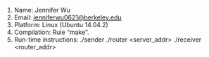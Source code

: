 1. Name: Jennifer Wu
2. Email: jenniferwu0621@berkeley.edu
3. Platform: Linux (Ubuntu 14.04.2)
4. Compilation: Rule “make”.
5. Run-time instructions:
	./sender <port> <R>
	./router <server_addr> <port>
	./receiver <router_addr> <port>